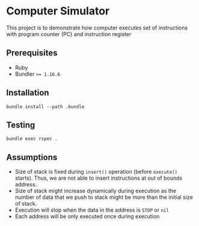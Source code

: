 # Computer Simulator
This project is to demonstrate how computer executes set of instructions with program counter (PC) and instruction register

## Prerequisites
- Ruby 
- Bundler `>= 1.16.6`

## Installation
```
bundle install --path .bundle
```

## Testing
```
bundle exec rspec .
```

## Assumptions
- Size of stack is fixed during `insert()` operation (before `execute()` starts). Thus, we are not able to insert instructions at out of bounds address.
- Size of stack might increase dynamically during execution as the number of data that we push to stack might be more than the initial size of stack.
- Execution will stop when the data in the address is `STOP` or `nil`
- Each address will be only executed once during execution